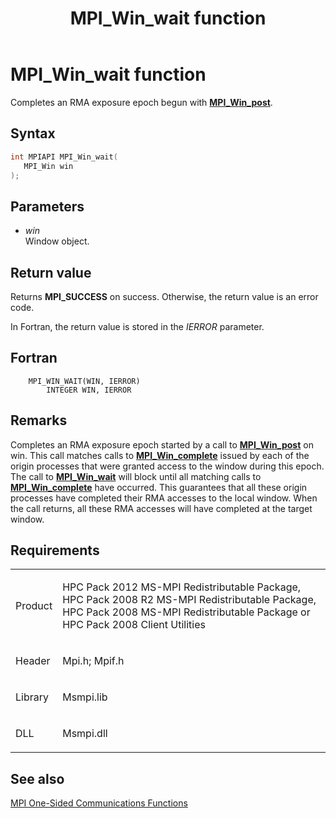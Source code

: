 ﻿---
title: MPI_Win_wait function
TOCTitle: MPI_Win_wait function
ms:assetid: 333bc1f0-460f-42bb-bdeb-c8a1bf40a185
ms:mtpsurl: https://msdn.microsoft.com/en-us/library/Dn520617(v=VS.85)
ms:contentKeyID: 59361088
ms.date: 03/28/2018
mtps_version: v=VS.85
f1_keywords:
- MPI_WIN_WAIT
- mpif/MPI_Win_wait
- mpi/MPI_WIN_WAIT
dev_langs:
- C++
- C
---

# MPI\_Win\_wait function

Completes an RMA exposure epoch begun with [**MPI\_Win\_post**](mpi-win-post-function.md).

## Syntax

``` c++
int MPIAPI MPI_Win_wait(
   MPI_Win win
);
```

## Parameters

  - *win*  
    Window object.

## Return value

Returns **MPI\_SUCCESS** on success. Otherwise, the return value is an error code.

In Fortran, the return value is stored in the *IERROR* parameter.

## Fortran

``` FORTRAN
    MPI_WIN_WAIT(WIN, IERROR)
        INTEGER WIN, IERROR
```

## Remarks

Completes an RMA exposure epoch started by a call to [**MPI\_Win\_post**](mpi-win-post-function.md) on win. This call matches calls to [**MPI\_Win\_complete**](mpi-win-complete-function.md) issued by each of the origin processes that were granted access to the window during this epoch. The call to [**MPI\_Win\_wait**](mpi-win-wait-function.md) will block until all matching calls to [**MPI\_Win\_complete**](mpi-win-complete-function.md) have occurred. This guarantees that all these origin processes have completed their RMA accesses to the local window. When the call returns, all these RMA accesses will have completed at the target window.

## Requirements

<table>
<colgroup>
<col/>
<col/>
</colgroup>
<tbody>
<tr class="odd">
<td><p>Product</p></td>
<td><p>HPC Pack 2012 MS-MPI Redistributable Package, HPC Pack 2008 R2 MS-MPI Redistributable Package, HPC Pack 2008 MS-MPI Redistributable Package or HPC Pack 2008 Client Utilities</p></td>
</tr>
<tr class="even">
<td><p>Header</p></td>
<td>Mpi.h;
Mpif.h</td>
</tr>
<tr class="odd">
<td><p>Library</p></td>
<td>Msmpi.lib</td>
</tr>
<tr class="even">
<td><p>DLL</p></td>
<td>Msmpi.dll</td>
</tr>
</tbody>
</table>


## See also

[MPI One-Sided Communications Functions](mpi-one-sided-communications-functions.md)

